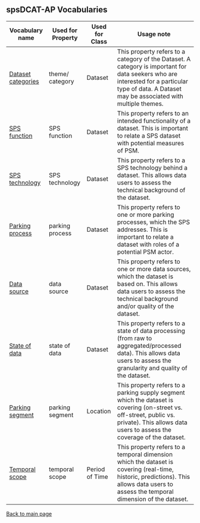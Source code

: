## spsDCAT-AP Vocabularies

Vocabulary name | Used for Property | Used for Class | Usage note
--------------- | ----------------- | -------------- | ----------
[Dataset categories](https://peterlubrich.github.io/spsDCAT-AP/vocabularies/datasetCategories) | theme/ category | Dataset | This property refers to a category of the Dataset. A category is important for data seekers who are interested for a particular type of data. A Dataset may be associated with multiple themes. 
[SPS function](https://peterlubrich.github.io/spsDCAT-AP/vocabularies/spsFunction) | SPS function | Dataset | This property refers to an intended functionality of a dataset. This is important to relate a SPS dataset with potential measures of PSM.
[SPS technology](https://peterlubrich.github.io/spsDCAT-AP/vocabularies/spsTechnology) | SPS technology | Dataset | This property refers to a SPS technology behind a dataset. This allows data users to assess the technical background of the dataset.
[Parking process](https://peterlubrich.github.io/spsDCAT-AP/vocabularies/parkingProcess) | parking process | Dataset | This property refers to one or more parking processes, which the SPS addresses. This is important to relate a dataset with roles of a potential PSM actor. 
[Data source](https://peterlubrich.github.io/spsDCAT-AP/vocabularies/dataSource) | data source | Dataset | This property refers to one or more data sources, which the dataset is based on. This allows data users to assess the technical background and/or quality of the dataset.
[State of data](https://peterlubrich.github.io/spsDCAT-AP/vocabularies/stateOfdata) | state of data | Dataset | This property refers to a state of data processing (from raw to aggregated/processed data). This allows data users to assess the granularity and quality of the dataset.
[Parking segment](https://peterlubrich.github.io/spsDCAT-AP/vocabularies/parkingSegment) | parking segment | Location | This property refers to a parking supply segment which the dataset is covering (on-street vs. off-street, public vs. private). This allows data users to assess the coverage of the dataset.
[Temporal scope](https://peterlubrich.github.io/spsDCAT-AP/vocabularies/temporalScope) | temporal scope | Period of Time | This property refers to a temporal dimension which the dataset is covering (real-time, historic, predictions). This allows data users to assess the temporal dimension of the dataset.




[Back to main page](https://eueip.github.io/napDCAT-AP/)

